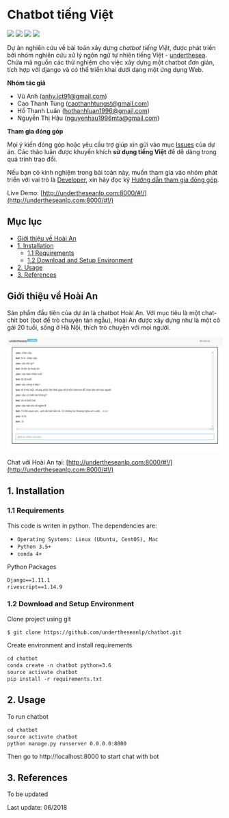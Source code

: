 # Chatbot tiếng Việt

![](https://img.shields.io/badge/made%20with-%E2%9D%A4-red.svg)
![](https://img.shields.io/badge/opensource-vietnamese-blue.svg)
![](https://img.shields.io/badge/build-passing-green.svg)
![](https://img.shields.io/badge/powered%20by-rivescript-blue.svg)

Dự án nghiên cứu về bài toán xây dựng *chatbot tiếng Việt*, được phát triển bởi nhóm nghiên cứu xử lý ngôn ngữ tự nhiên tiếng Việt - [underthesea](https://github.com/undertheseanlp). Chứa mã nguồn các thử nghiệm cho việc xây dựng một chatbot đơn giản, tích hợp với django và có thể triển khai dưới dạng một ứng dụng Web.

**Nhóm tác giả**

* Vũ Anh ([anhv.ict91@gmail.com](anhv.ict91@gmail.com))
* Cao Thanh Tùng ([caothanhtungst@gmail.com](caothanhtungst@gmail.com))
* Hồ Thanh Luân ([hothanhluan1996@gmail.com](hothanhluan1996@gmail.com))
* Nguyễn Thị Hậu ([nguyenhau1996mta@gmail.com](nguyenhau1996mta@gmail.com))

**Tham gia đóng góp**

 Mọi ý kiến đóng góp hoặc yêu cầu trợ giúp xin gửi vào mục [Issues](../../issues) của dự án. Các thảo luận được khuyến khích **sử dụng tiếng Việt** để dễ dàng trong quá trình trao đổi. 
 
Nếu bạn có kinh nghiệm trong bài toán này, muốn tham gia vào nhóm phát triển với vai trò là [Developer](https://github.com/undertheseanlp/underthesea/wiki/H%C6%B0%E1%BB%9Bng-d%E1%BA%ABn-%C4%91%C3%B3ng-g%C3%B3p#developercontributor), xin hãy đọc kỹ [Hướng dẫn tham gia đóng góp](https://github.com/undertheseanlp/underthesea/wiki/H%C6%B0%E1%BB%9Bng-d%E1%BA%ABn-%C4%91%C3%B3ng-g%C3%B3p#developercontributor).

Live Demo: [http://undertheseanlp.com:8000/#!/](http://undertheseanlp.com:8000/#!/)

## Mục lục

* [Giới thiệu về Hoài An](#giới-thiệu-về-hoài-an)
* [1. Installation](#1-installation)
  * [1.1 Requirements](#11-requirements)
  * [1.2 Download and Setup Environment](#12-download-and-setup-environment)
* [2. Usage](#2-usage)
* [3. References](#3-references)

## Giới thiệu về Hoài An 

Sản phẩm đầu tiên của dự án là chatbot Hoài An. Với mục tiêu là một chat-chit bot (bot để trò chuyện tán ngẫu), Hoài An được xây dựng như là một cô gái 20 tuổi, sống ở Hà Nội, thích trò chuyện với mọi người.

![](images/chatlog.png)
 
Chat với Hoài An tại: [http://undertheseanlp.com:8000/#!/](http://undertheseanlp.com:8000/#!/)

## 1. Installation

### 1.1 Requirements

This code is writen in python. The dependencies are:

* `Operating Systems: Linux (Ubuntu, CentOS), Mac`
* `Python 3.5+`
* `conda 4+`

Python Packages

```
Django==1.11.1
rivescript==1.14.9
```

### 1.2 Download and Setup Environment


Clone project using git

```
$ git clone https://github.com/undertheseanlp/chatbot.git
```

Create environment and install requirements

```
cd chatbot
conda create -n chatbot python=3.6
source activate chatbot
pip install -r requirements.txt
```

## 2. Usage


To run chatbot

```
cd chatbot
source activate chatbot
python manage.py runserver 0.0.0.0:8000
```

Then go to http://localhost:8000 to start chat with bot

## 3. References

To be updated

Last update: 06/2018
